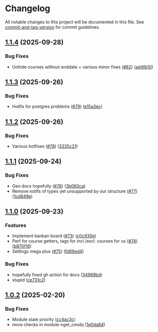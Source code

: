 # Changelog

All notable changes to this project will be documented in this file. See [commit-and-tag-version](https://github.com/absolute-version/commit-and-tag-version) for commit guidelines.

## [1.1.4](https://github.com/necodeIT/lb_planner_plugin/compare/1.1.3...1.1.4) (2025-09-28)


### Bug Fixes

* Unhide courses without enddate + various minor fixes ([#82](https://github.com/necodeIT/lb_planner_plugin/issues/82)) ([ad4fb10](https://github.com/necodeIT/lb_planner_plugin/commit/ad4fb107b40e794f1cd5421a3758e81ea625f393))

## [1.1.3](https://github.com/necodeIT/lb_planner_plugin/compare/1.1.2...1.1.3) (2025-09-26)


### Bug Fixes

* Hotfix for postgres problems ([#79](https://github.com/necodeIT/lb_planner_plugin/issues/79)) ([e15a3ec](https://github.com/necodeIT/lb_planner_plugin/commit/e15a3ec19540b6dbf20d428bbe0b1ab737d73624))

## [1.1.2](https://github.com/necodeIT/lb_planner_plugin/compare/1.1.1...1.1.2) (2025-09-26)


### Bug Fixes

* Various hotfixes ([#78](https://github.com/necodeIT/lb_planner_plugin/issues/78)) ([3335c21](https://github.com/necodeIT/lb_planner_plugin/commit/3335c213920810fe534fb23d2b4022b65052ecdb))

## [1.1.1](https://github.com/necodeIT/lb_planner_plugin/compare/1.1.0...1.1.1) (2025-09-24)


### Bug Fixes

* Gen docs hopefully ([#76](https://github.com/necodeIT/lb_planner_plugin/issues/76)) ([3b060ca](https://github.com/necodeIT/lb_planner_plugin/commit/3b060cae8f36abc416fae8ac10e0db04ade6e09f))
* Remove notifs of types yet unsupported by our structure ([#77](https://github.com/necodeIT/lb_planner_plugin/issues/77)) ([1cd849e](https://github.com/necodeIT/lb_planner_plugin/commit/1cd849ec76ef2478cb824c98858aa4a53cbe06c6))

## [1.1.0](https://github.com/necodeIT/lb_planner_plugin/compare/1.0.2...1.1.0) (2025-09-23)


### Features

* Implement kanban board ([#73](https://github.com/necodeIT/lb_planner_plugin/issues/73)) ([c0c930e](https://github.com/necodeIT/lb_planner_plugin/commit/c0c930e7a1961e0e63e6dc7fc928b224c1c3bac4))
* Perf for course getters, tags for incl./excl. courses for us ([#74](https://github.com/necodeIT/lb_planner_plugin/issues/74)) ([b870f16](https://github.com/necodeIT/lb_planner_plugin/commit/b870f16a1f4e05fb6b7136e1d0f457066b6b0049))
* Settings mega plus ([#75](https://github.com/necodeIT/lb_planner_plugin/issues/75)) ([fd69ed4](https://github.com/necodeIT/lb_planner_plugin/commit/fd69ed445297d500ce17c316e5883a53f9dfa9a6))


### Bug Fixes

* hopefully fixed gh action for docs ([34989bd](https://github.com/necodeIT/lb_planner_plugin/commit/34989bda7053c0257091df1d121ef87daac7bda1))
* stupid ([ce731c2](https://github.com/necodeIT/lb_planner_plugin/commit/ce731c29d92b99ab32eab49bbeac9604d47e9294))

## [1.0.2](https://github.com/necodeIT/lb_planner_plugin/compare/1.0.1...1.0.2) (2025-02-20)


### Bug Fixes

* Module state priority ([cc4ac3c](https://github.com/necodeIT/lb_planner_plugin/commit/cc4ac3c97d2f87fe637cb09d35d12202e6aacdfa))
* more checks in module->get_cmobj ([1e0da84](https://github.com/necodeIT/lb_planner_plugin/commit/1e0da849002dcebf1f7c6c5907cacd7a57778c1f))
